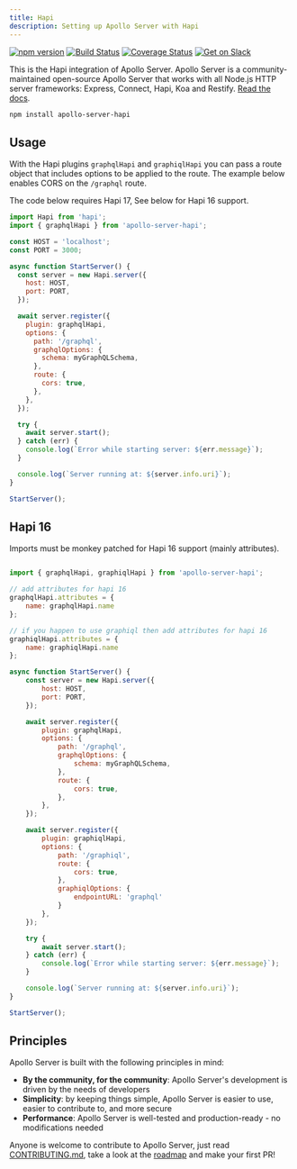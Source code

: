 ```yaml
---
title: Hapi
description: Setting up Apollo Server with Hapi
---
```


[![npm version](https://badge.fury.io/js/apollo-server-core.svg)](https://badge.fury.io/js/apollo-server-core) [![Build Status](https://travis-ci.org/apollographql/apollo-server.svg?branch=master)](https://travis-ci.org/apollographql/apollo-server) [![Coverage Status](https://coveralls.io/repos/github/apollographql/apollo-server/badge.svg?branch=master)](https://coveralls.io/github/apollographql/apollo-server?branch=master) [![Get on Slack](https://img.shields.io/badge/slack-join-orange.svg)](https://www.apollographql.com/#slack)

This is the Hapi integration of Apollo Server. Apollo Server is a community-maintained open-source Apollo Server that works with all Node.js HTTP server frameworks: Express, Connect, Hapi, Koa and Restify. [Read the docs](https://www.apollographql.com/docs/apollo-server/).

```sh
npm install apollo-server-hapi
```

## Usage

With the Hapi plugins `graphqlHapi` and `graphiqlHapi` you can pass a route object that includes options to be applied to the route. The example below enables CORS on the `/graphql` route.

The code below requires Hapi 17, See below for Hapi 16 support.

```js
import Hapi from 'hapi';
import { graphqlHapi } from 'apollo-server-hapi';

const HOST = 'localhost';
const PORT = 3000;

async function StartServer() {
  const server = new Hapi.server({
    host: HOST,
    port: PORT,
  });

  await server.register({
    plugin: graphqlHapi,
    options: {
      path: '/graphql',
      graphqlOptions: {
        schema: myGraphQLSchema,
      },
      route: {
        cors: true,
      },
    },
  });

  try {
    await server.start();
  } catch (err) {
    console.log(`Error while starting server: ${err.message}`);
  }

  console.log(`Server running at: ${server.info.uri}`);
}

StartServer();
```

## Hapi 16
Imports must be monkey patched for Hapi 16 support (mainly attributes).

```js

import { graphqlHapi, graphiqlHapi } from 'apollo-server-hapi';

// add attributes for hapi 16
graphqlHapi.attributes = {
    name: graphqlHapi.name
};

// if you happen to use graphiql then add attributes for hapi 16
graphiqlHapi.attributes = {
    name: graphiqlHapi.name
};

async function StartServer() {
    const server = new Hapi.server({
        host: HOST,
        port: PORT,
    });

    await server.register({
        plugin: graphqlHapi,
        options: {
            path: '/graphql',
            graphqlOptions: {
                schema: myGraphQLSchema,
            },
            route: {
                cors: true,
            },
        },
    });

    await server.register({
        plugin: graphiqlHapi,
        options: {
            path: '/graphiql',
            route: {
                cors: true,
            },
            graphiqlOptions: {
                endpointURL: 'graphql'
            }
        },
    });

    try {
        await server.start();
    } catch (err) {
        console.log(`Error while starting server: ${err.message}`);
    }

    console.log(`Server running at: ${server.info.uri}`);
}

StartServer();
```

## Principles

Apollo Server is built with the following principles in mind:

* **By the community, for the community**: Apollo Server's development is driven by the needs of developers
* **Simplicity**: by keeping things simple, Apollo Server is easier to use, easier to contribute to, and more secure
* **Performance**: Apollo Server is well-tested and production-ready - no modifications needed

Anyone is welcome to contribute to Apollo Server, just read [CONTRIBUTING.md](https://github.com/apollographql/apollo-server/blob/master/CONTRIBUTING.md), take a look at the [roadmap](https://github.com/apollographql/apollo-server/blob/master/ROADMAP.md) and make your first PR!
